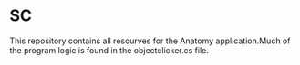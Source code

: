 # SC
This repository contains all resourves for the Anatomy application.Much of the program logic is found in the objectclicker.cs file.

